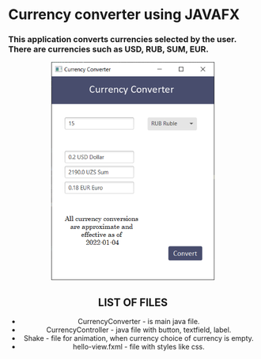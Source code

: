 # Currency converter using JAVAFX

### This application converts currencies selected by the user. There are currencies such as USD, RUB, SUM, EUR.

<div id="header" align="center">
  <img src="https://github.com/timaS0902/javaFX-projects/blob/main/Currency-converter/Currency-converter%20App%20picture.png" height= "440" width="330"/>

## LIST OF FILES

- CurrencyConverter - is main java file.
- CurrencyController - java file with button, textfield, label.
- Shake - file for animation, when currency choice of currency is empty.
- hello-view.fxml - file with styles like css.

